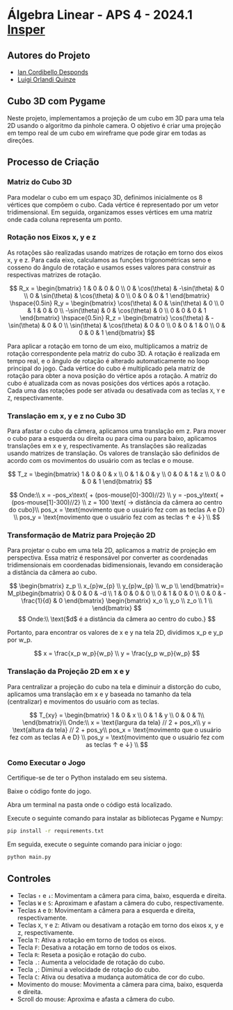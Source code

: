# Álgebra Linear - APS 4 - 2024.1 [Insper](https://www.insper.edu.br/pt/home)

## Autores do Projeto
- [Ian Cordibello Desponds](https://github.com/iancdesponds)
- [Luigi Orlandi Quinze](https://github.com/guizin-15)

## Cubo 3D com Pygame
Neste projeto, implementamos a projeção de um cubo em 3D para uma tela 2D usando o algoritmo da pinhole camera. O objetivo é criar uma projeção em tempo real de um cubo em wireframe que pode girar em todas as direções.

## Processo de Criação
### Matriz do Cubo 3D
Para modelar o cubo em um espaço 3D, definimos inicialmente os 8 vértices que compõem o cubo. Cada vértice é representado por um vetor tridimensional. Em seguida, organizamos esses vértices em uma matriz onde cada coluna representa um ponto.

### Rotação nos Eixos x, y e z
As rotações são realizadas usando matrizes de rotação em torno dos eixos x, y e z. Para cada eixo, calculamos as funções trigonométricas seno e cosseno do ângulo de rotação e usamos esses valores para construir as respectivas matrizes de rotação.

$$
R_x = \begin{bmatrix}
1 & 0 & 0 & 0 \\
0 & \cos(\theta) & -\sin(\theta) & 0 \\
0 & \sin(\theta) & \cos(\theta) & 0 \\
0 & 0 & 0 & 1
\end{bmatrix}
\hspace{0.5in}
R_y = \begin{bmatrix}
\cos(\theta) & 0 & \sin(\theta) & 0 \\
0 & 1 & 0 & 0 \\
-\sin(\theta) & 0 & \cos(\theta) & 0 \\
0 & 0 & 0 & 1
\end{bmatrix}
\hspace{0.5in}
R_z = \begin{bmatrix}
\cos(\theta) & - \sin(\theta) & 0 & 0 \\
\sin(\theta) & \cos(\theta) & 0 & 0 \\
0 & 0 & 1 & 0 \\
0 & 0 & 0 & 1
\end{bmatrix}
$$

Para aplicar a rotação em torno de um eixo, multiplicamos a matriz de rotação correspondente pela matriz do cubo 3D. A rotação é realizada em tempo real, e o ângulo de rotação é alterado automaticamente no loop principal do jogo.
Cada vértice do cubo é multiplicado pela matriz de rotação para obter a nova posição do vértice após a rotação. A matriz do cubo é atualizada com as novas posições dos vértices após a rotação.
Cada uma das rotações pode ser ativada ou desativada com as teclas `X`, `Y` e `Z`, respectivamente.

### Translação em x, y e z no Cubo 3D
Para afastar o cubo da câmera, aplicamos uma translação em z. Para mover o cubo para a esquerda ou direita ou para cima ou para baixo, aplicamos translações em x e y, respectivamente. As translações são realizadas usando matrizes de translação. Os valores de translação são definidos de acordo com os movimentos do usuário com as teclas e o mouse.

$$
T_z = \begin{bmatrix}
1 & 0 & 0 & x \\
0 & 1 & 0 & y \\
0 & 0 & 1 & z \\
0 & 0 & 0 & 1
\end{bmatrix}
$$

$$
Onde:\\
x = -pos_x\text{ + (pos-mouse[0]-300)//2} \\
y = -pos_y\text{ + (pos-mouse[1]-300)//2} \\
z = 100 \text{ → distância da câmera ao centro do cubo}\\
pos_x = \text{movimento que o usuário fez com as teclas A e D} \\
pos_y = \text{movimento que o usuário fez com as teclas ↑ e ↓} \\
$$


### Transformação de Matriz para Projeção 2D
Para projetar o cubo em uma tela 2D, aplicamos a matriz de projeção em perspectiva. Essa matriz é responsável por converter as coordenadas tridimensionais em coordenadas bidimensionais, levando em consideração a distância da câmera ao cubo.

$$
\begin{bmatrix}
z_p \\
x_{p}w_{p} \\
y_{p}w_{p} \\
w_p \\
\end{bmatrix}= 
M_p\begin{bmatrix}
0 & 0 & 0 & -d \\
1 & 0 & 0 & 0 \\
0 & 1 & 0 & 0 \\
0 & 0 & -\frac{1}{d} & 0
\end{bmatrix}
\begin{bmatrix}
x_o \\
y_o \\
z_o \\
1 \\
\end{bmatrix}
$$
$$
Onde:\\
\text{$d$ é a distância da câmera ao centro do cubo.}
$$

Portanto, para encontrar os valores de x e y na tela 2D, dividimos x_p e y_p por w_p.

$$
x = \frac{x_p w_p}{w_p} \\
y = \frac{y_p w_p}{w_p}
$$

### Translação da Projeção 2D em x e y
Para centralizar a projeção do cubo na tela e diminuir a distorção do cubo, aplicamos uma translação em x e y baseada no tamanho da tela (centralizar) e movimentos do usuário com as teclas.

$$
T_{xy} = \begin{bmatrix}
1 & 0 & x \\
0 & 1 & y \\
0 & 0 & 1\\
\end{bmatrix}\\
Onde:\\
x = \text{largura da tela} // 2 + pos_x\\
y = \text{altura da tela} // 2 + pos_y\\
pos_x = \text{movimento que o usuário fez com as teclas A e D} \\
pos_y = \text{movimento que o usuário fez com as teclas ↑ e ↓} \\
$$

### Como Executar o Jogo
Certifique-se de ter o Python instalado em seu sistema.

Baixe o código fonte do jogo.

Abra um terminal na pasta onde o código está localizado.

Execute o seguinte comando para instalar as bibliotecas Pygame e Numpy:
```bash
pip install -r requirements.txt
```

Em seguida, execute o seguinte comando para iniciar o jogo:
```bash
python main.py
```

## Controles

- Teclas `↑` e `↓`: Movimentam a câmera para cima, baixo, esquerda e direita.
- Teclas `W` e `S`: Aproximam e afastam a câmera do cubo, respectivamente.
- Teclas `A` e `D`: Movimentam a câmera para a esquerda e direita, respectivamente.
- Teclas `X`, `Y` e `Z`: Ativam ou desativam a rotação em torno dos eixos x, y e z, respectivamente.
- Tecla `T`: Ativa a rotação em torno de todos os eixos.
- Tecla `F`: Desativa a rotação em torno de todos os eixos.
- Tecla `R`: Reseta a posição e rotação do cubo.
- Tecla `.`: Aumenta a velocidade de rotação do cubo.
- Tecla `,`: Diminui a velocidade de rotação do cubo.
- Tecla `C`: Ativa ou desativa a mudança automática de cor do cubo.
- Movimento do mouse: Movimenta a câmera para cima, baixo, esquerda e direita.
- Scroll do mouse: Aproxima e afasta a câmera do cubo.
